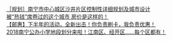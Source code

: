   
[［规划］南宁市中心城区沙井片区控制性详细规划及城市设计](http://www.dianyue.me/archives/667/nvb8ktofpdjcdkw6/)  
[被“热钱”席卷过的这个城市  房价是这样的！](http://www.dianyue.me/archives/164/jr239m4qlmna66qd/)  
[【邮惠】下半年的活动，全新出击！你负责刷卡，我负责优惠！](http://www.dianyue.me/archives/778/tv1cbmkr0a1jksba/)  
[2018南宁公办小学地段划分来啦！江南区、经开区……每个区都有！](http://www.dianyue.me/archives/297/zcegj6sd5sn59m6m/)
